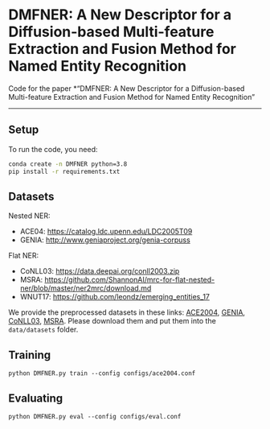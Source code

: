 # DMFNER: A New Descriptor for a Diffusion-based Multi-feature Extraction and Fusion Method for Named Entity Recognition

Code for the paper *“DMFNER: A New Descriptor for a Diffusion-based Multi-feature Extraction and Fusion Method for Named Entity Recognition”

---

##  Setup

To run the code, you need:

```bash
conda create -n DMFNER python=3.8
pip install -r requirements.txt
```

##  Datasets

Nested NER:
- ACE04: https://catalog.ldc.upenn.edu/LDC2005T09
- GENIA: http://www.geniaproject.org/genia-corpuss

Flat NER:
- CoNLL03: https://data.deepai.org/conll2003.zip
- MSRA: https://github.com/ShannonAI/mrc-for-flat-nested-ner/blob/master/ner2mrc/download.md
- WNUT17: https://github.com/leondz/emerging_entities_17

We provide the preprocessed datasets in these links: 
[ACE2004](https://drive.google.com/drive/folders/19mi-R8FbMwSRa0QqQ2sraTBA3vzZ5Shb?usp=drive_link), 
[GENIA](https://drive.google.com/drive/folders/1qhMyrWzSw5yCtiQN3LA6hKdAP7jLnH2L?usp=drive_link), 
[CoNLL03](https://drive.google.com/drive/folders/1QnOdSs7l_gs5CBue9OXPF1OVX9zmjd7U?usp=drive_link), 
[MSRA](https://drive.google.com/drive/folders/1gCEyRy4zPEgVPcqH3c2Ug7Wp7RfLa6E6?usp=drive_link).  Please download them and put them into the `data/datasets` folder.

##  Training
```
python DMFNER.py train --config configs/ace2004.conf
```

##  Evaluating
```
python DMFNER.py eval --config configs/eval.conf
```


